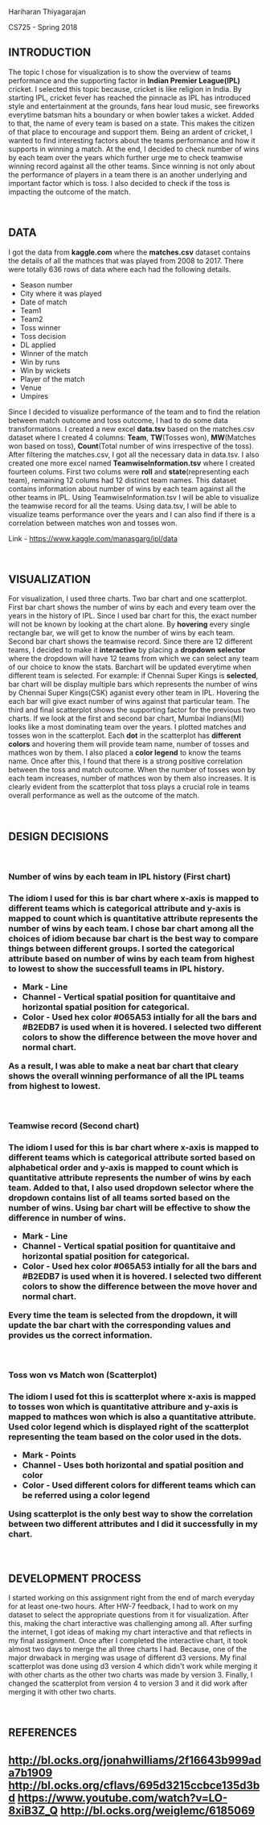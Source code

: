 Hariharan Thiyagarajan

CS725 - Spring 2018


<H2>INTRODUCTION</H2>

The topic I chose for visualization is to show the overview of teams performance and the supporting factor in **Indian Premier League(IPL)** cricket. I selected this topic because, cricket is like religion in India. 
By starting IPL, cricket fever has reached the pinnacle as IPL has introduced style and entertainment at the grounds, fans hear loud music, 
see fireworks everytime batsman hits a boundary or when bowler takes a wicket. Added to that, the name of every team is based on a state. This makes the citizen of that place 
to encourage and support them. Being an ardent of cricket, I wanted to find interesting factors about the teams performance and how it supports in winning a match. At the end,
I decided to check number of wins by each team over the years which further urge me to check teamwise winning record against all the other teams. Since winning is not only about 
the performance of players in a team there is an another underlying and important factor which is toss. I also decided to check if the toss is impacting the outcome of the match.

<br>

<H2>DATA</H2>


I got the data from **kaggle.com** where the **matches.csv** dataset contains the details of all the mathces that was played from 2008 to 2017. There were totally 636 rows of data
where each had the following details.

* Season number
* City where it was played
* Date of match
* Team1
* Team2
* Toss winner
* Toss decision
* DL applied
* Winner of the match
* Win by runs
* Win by wickets
* Player of the match
* Venue
* Umpires

Since I decided to visualize performance of the team and to find the relation between match outcome and toss outcome, I had to do some data transformations. I created a new excel 
**data.tsv** based on the matches.csv dataset where I created 4 columns: **Team**, **TW**(Tosses won), **MW**(Matches won based on toss), **Count**(Total number of wins irrespective of the toss).
After filtering the matches.csv, I got all the necessary data in data.tsv. I also created one more excel named **TeamwiseInformation.tsv** where I created fourteen colums. First two
colums were **roll** and **state**(representing each team), remaining 12 colums had 12 distinct team names. This dataset contains information about number of wins by each team against
all the other teams in IPL. Using TeamwiseInformation.tsv I will be able to visualize the teamwise record for all the teams. Using data.tsv, I will be able to visualize teams performance over the years 
and I can also find if there is a correlation between matches won and tosses won.

Link -  https://www.kaggle.com/manasgarg/ipl/data

<br>


<H2>VISUALIZATION</H2>

For visualization, I used three charts. Two bar chart and one scatterplot. First bar chart shows the number of wins by each and every team over
the years in the history of IPL. Since I used bar chart for this, the exact number will not be known by looking at the chart alone. By **hovering** every single rectangle bar, we will
get to know the number of wins by each team. Second bar chart shows the teamwise record. Since there are 12 different teams, I decided to make it **interactive** by placing a **dropdown**
**selector** where the dropdown will have 12 teams from which we can select any team of our choice to know the stats. Barchart will be updated everytime when different team is selected. For
example: if Chennai Super Kings is **selected**, bar chart will be display multiple bars which represents the number of wins by Chennai Super Kings(CSK) aganist every other team in IPL. 
Hovering the each bar will give exact number of wins against that particular team. The third and final scatterplot shows the supporting factor for the previous two charts. If we look at the first and second 
bar chart, Mumbai Indians(MI) looks like a most dominating team over the years. I plotted matches and tosses won in the scatterplot. Each **dot** in the scatterplot has **different colors**
and hovering them will provide team name, number of tosses and mathces won by them. I also placed a **color legend** to know the teams name. Once after this, I found that there is a strong 
positive correlation between the toss and match outcome. When the number of tosses won by each team increases, number of mathces won by them also increases. It is clearly evident
from the scatterplot that toss plays a crucial role in teams overall performance as well as the outcome of the match.


<br>


<H2>DESIGN DECISIONS</H2>

<br>


<h3>Number of wins by each team in IPL history (First chart)<h3> 

The idiom I used for this is **bar chart** where x-axis is mapped to different teams which is **categorical** attribute and y-axis is mapped to count which is **quantitative**
    attribute represents the number of wins by each team. I chose bar chart among all the choices of idiom because bar chart is the best way to compare things between different
    groups. I **sorted** the categorical attribute based on number of wins by each team from **highest to lowest** to show the successfull teams in IPL history.
    
* **Mark** - Line 
* **Channel** - Vertical spatial position for quantitaive and horizontal spatial position for categorical.
* **Color** - Used hex color **#065A53** intially for all the bars and **#B2EDB7** is used when it is hovered. I selected two different colors to show the difference between the move hover and normal chart. 


As a result, I was able to make a neat bar chart that cleary shows the overall winning performance of all the IPL teams from highest to lowest. 


<br>


<h3>Teamwise record (Second chart)<h3> 

The idiom I used for this is **bar chart** where x-axis is mapped to different teams which is **categorical** attribute sorted based on **alphabetical order** and y-axis is mapped to count which is **quantitative**
    attribute represents the number of wins by each team. Added to that, I also used dropdown selector where the dropdown contains list of all teams sorted based on the  number of wins.
    Using bar chart will be effective to show the difference in number of wins.
    
* **Mark** - Line 
* **Channel** - Vertical spatial position for quantitaive and horizontal spatial position for categorical.
* **Color** - Used hex color **#065A53** intially for all the bars and **#B2EDB7** is used when it is hovered. I selected two different colors to show the difference between the move hover and normal chart. 

Every time the team is selected from the dropdown, it will update the bar chart with the corresponding values and provides us the correct information. 


<br>


<h3>Toss won vs Match won (Scatterplot) <h3>


The idiom I used fot this is **scatterplot** where x-axis is mapped to tosses won which is **quantitative** attribure and y-axis is mapped to mathces won which is also a 
quantitative attribute. Used color legend which is displayed right of the scatterplot representing the team based on the color used in the dots.

* **Mark** -  Points
* **Channel** - Uses both horizontal and spatial position and color
* **Color** - Used different colors for different teams which can be referred using a color legend


Using scatterplot is the only best way to show the correlation between two different attributes and I did it successfully in my chart.


<br>


<h2>DEVELOPMENT PROCESS</h2>

I started working on this assignment right from the end of march everyday for at least one-two hours. After HW-7 feedback, I had to work on my dataset to select
the appropriate questions from it for visualization. After this, making the chart interactive was challenging among all. After surfing the internet,
I got ideas of making my chart interactive and that reflects in my final assignment. Once after I completed the interactive chart, it took almost two days to merge the all three
charts I had. Because, one of the major drwaback in merging was usage of different d3 versions. My final scatterplot was done using d3 version 4 which didn't work while merging it
with other charts as the other two charts was made by version 3. Finally, I changed the scatterplot from version 4 to version 3 and it did work after merging it with other two
charts.



<BR>
<h2>REFERENCES<h2>


http://bl.ocks.org/jonahwilliams/2f16643b999ada7b1909
http://bl.ocks.org/cflavs/695d3215ccbce135d3bd
https://www.youtube.com/watch?v=LO-8xiB3Z_Q
http://bl.ocks.org/weiglemc/6185069











                  
                

























